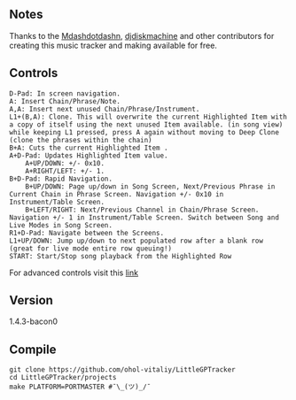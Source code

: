 ## Notes
Thanks to the [Mdashdotdashn](https://github.com/Mdashdotdashn), [djdiskmachine](https://github.com/djdiskmachine)  and other contributors for creating this music tracker and making available for free.

## Controls
```
D-Pad: In screen navigation.
A: Insert Chain/Phrase/Note.
A,A: Insert next unused Chain/Phrase/Instrument.
L1+(B,A): Clone. This will overwrite the current Highlighted Item with a copy of itself using the next unused Item available. (in song view) while keeping L1 pressed, press A again without moving to Deep Clone (clone the phrases within the chain)
B+A: Cuts the current Highlighted Item .
A+D-Pad: Updates Highlighted Item value.
    A+UP/DOWN: +/- 0x10.
    A+RIGHT/LEFT: +/- 1.
B+D-Pad: Rapid Navigation.
    B+UP/DOWN: Page up/down in Song Screen, Next/Previous Phrase in Current Chain in Phrase Screen. Navigation +/- 0x10 in Instrument/Table Screen.
    B+LEFT/RIGHT: Next/Previous Channel in Chain/Phrase Screen. Navigation +/- 1 in Instrument/Table Screen. Switch between Song and Live Modes in Song Screen.
R1+D-Pad: Navigate between the Screens.
L1+UP/DOWN: Jump up/down to next populated row after a blank row (great for live mode entire row queuing!)
START: Start/Stop song playback from the Highlighted Row
```

For advanced controls visit this [link](https://github.com/ohol-vitaliy/LittleGPTracker/blob/master/docs/wiki/What-is-LittlePiggyTracker.md#basic-editing--navigation)

## Version
1.4.3-bacon0

## Compile
```shell
git clone https://github.com/ohol-vitaliy/LittleGPTracker
cd LittleGPTracker/projects
make PLATFORM=PORTMASTER #¯\_(ツ)_/¯
```
